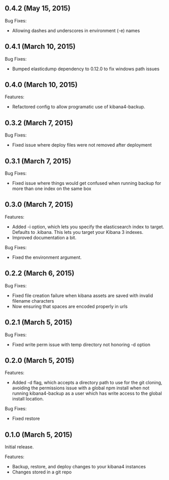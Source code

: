 ## 0.4.2 (May 15, 2015)

Bug Fixes:

  - Allowing dashes and underscores in environment (-e) names

## 0.4.1 (March 10, 2015)

Bug Fixes:

  - Bumped elasticdump dependency to 0.12.0 to fix windows path issues

## 0.4.0 (March 10, 2015)

Features:

  - Refactored config to allow programatic use of kibana4-backup.

## 0.3.2 (March 7, 2015)

Bug Fixes:

  - Fixed issue where deploy files were not removed after deployment

## 0.3.1 (March 7, 2015)

Bug Fixes:

  - Fixed issue where things would get confused when running backup for more than one index on the same box

## 0.3.0 (March 7, 2015)

Features:

  - Added -i option, which lets you specify the elasticsearch index to target.  Defaults to .kibana.  This lets you target your Kibana 3 indexes.
  - Improved documentation a bit.

Bug Fixes:

  - Fixed the environment argument.

## 0.2.2 (March 6, 2015)

Bug Fixes:

  - Fixed file creation failure when kibana assets are saved with invalid filename characters
  - Now ensuring that spaces are encoded properly in urls

## 0.2.1 (March 5, 2015)

Bug Fixes:

  - Fixed write perm issue with temp directory not honoring -d option

## 0.2.0 (March 5, 2015)

Features:

  - Added -d flag, which accepts a directory path to use for the git cloning, avoiding the permissions issue with a global npm install when not running kibana4-backup as a user which has write access to the global install location.

Bug Fixes:

  - Fixed restore

## 0.1.0 (March 5, 2015)

Initial release.

Features:

  - Backup, restore, and deploy changes to your kibana4 instances
  - Changes stored in a git repo
  